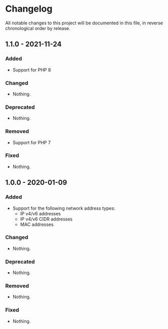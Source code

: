 # Changelog

All notable changes to this project will be documented in this file, in reverse chronological order by release.

## 1.1.0 - 2021-11-24

### Added

- Support for PHP 8

### Changed

- Nothing.

### Deprecated

- Nothing.

### Removed

- Support for PHP 7

### Fixed

- Nothing.

## 1.0.0 - 2020-01-09

### Added

- Support for the following network address types:
  - IP v4/v6 addresses
  - IP v4/v6 CIDR addresses
  - MAC addresses

### Changed

- Nothing.

### Deprecated

- Nothing.

### Removed

- Nothing.

### Fixed

- Nothing.
